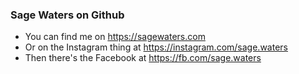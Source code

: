 ### Sage Waters on Github

<!--
**sagewaters/sagewaters** is a ✨ _special_ ✨ repository because its `README.md` (this file) appears on your GitHub profile.

Here are some ideas to get you started:

- You can find me on https://sagewaters.com
- Or on the Instagram thing at https://instagram.com/sage.waters
- Then there's the Facebook at https://fb.com/sage.waters

-->


- You can find me on https://sagewaters.com
- Or on the Instagram thing at https://instagram.com/sage.waters
- Then there's the Facebook at https://fb.com/sage.waters
